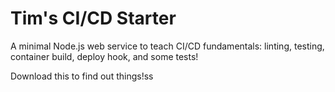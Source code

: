 # Tim's CI/CD Starter 

A minimal Node.js web service to teach CI/CD fundamentals: linting, testing, container build, deploy hook, and some tests!

Download this to find out things!ss

